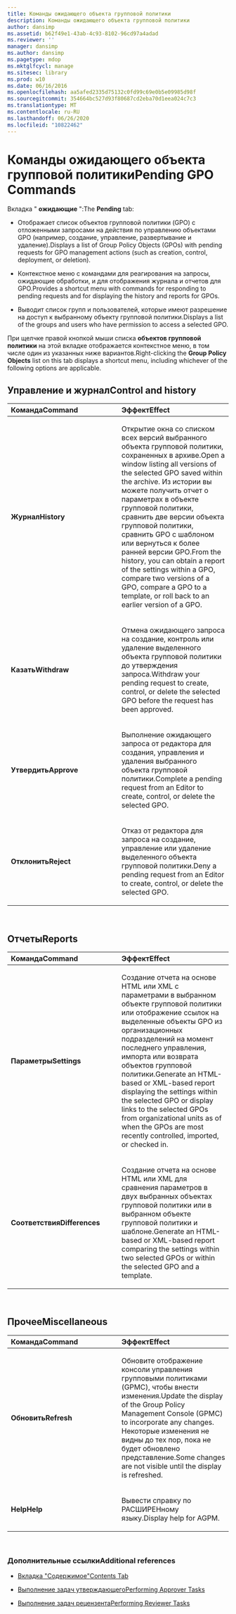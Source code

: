 ```yaml
---
title: Команды ожидающего объекта групповой политики
description: Команды ожидающего объекта групповой политики
author: dansimp
ms.assetid: b62f49e1-43ab-4c93-8102-96cd97a4adad
ms.reviewer: ''
manager: dansimp
ms.author: dansimp
ms.pagetype: mdop
ms.mktglfcycl: manage
ms.sitesec: library
ms.prod: w10
ms.date: 06/16/2016
ms.openlocfilehash: aa5afed2335d75132c0fd99c69e0b5e09985d98f
ms.sourcegitcommit: 354664bc527d93f80687cd2eba70d1eea024c7c3
ms.translationtype: MT
ms.contentlocale: ru-RU
ms.lasthandoff: 06/26/2020
ms.locfileid: "10822462"
---
```

# <span data-ttu-id="1b147-103">Команды ожидающего объекта групповой политики</span><span class="sxs-lookup"><span data-stu-id="1b147-103">Pending GPO Commands</span></span>


<span data-ttu-id="1b147-104">Вкладка " **ожидающие** ":</span><span class="sxs-lookup"><span data-stu-id="1b147-104">The **Pending** tab:</span></span>

-   <span data-ttu-id="1b147-105">Отображает список объектов групповой политики (GPO) с отложенными запросами на действия по управлению объектами GPO (например, создание, управление, развертывание и удаление).</span><span class="sxs-lookup"><span data-stu-id="1b147-105">Displays a list of Group Policy Objects (GPOs) with pending requests for GPO management actions (such as creation, control, deployment, or deletion).</span></span>

-   <span data-ttu-id="1b147-106">Контекстное меню с командами для реагирования на запросы, ожидающие обработки, и для отображения журнала и отчетов для GPO.</span><span class="sxs-lookup"><span data-stu-id="1b147-106">Provides a shortcut menu with commands for responding to pending requests and for displaying the history and reports for GPOs.</span></span>

-   <span data-ttu-id="1b147-107">Выводит список групп и пользователей, которые имеют разрешение на доступ к выбранному объекту групповой политики.</span><span class="sxs-lookup"><span data-stu-id="1b147-107">Displays a list of the groups and users who have permission to access a selected GPO.</span></span>

<span data-ttu-id="1b147-108">При щелчке правой кнопкой мыши списка **объектов групповой политики** на этой вкладке отображается контекстное меню, в том числе один из указанных ниже вариантов.</span><span class="sxs-lookup"><span data-stu-id="1b147-108">Right-clicking the **Group Policy Objects** list on this tab displays a shortcut menu, including whichever of the following options are applicable.</span></span>

## <span data-ttu-id="1b147-109">Управление и журнал</span><span class="sxs-lookup"><span data-stu-id="1b147-109">Control and history</span></span>


<table>
<colgroup>
<col width="50%" />
<col width="50%" />
</colgroup>
<thead>
<tr class="header">
<th align="left"><span data-ttu-id="1b147-110">Команда</span><span class="sxs-lookup"><span data-stu-id="1b147-110">Command</span></span></th>
<th align="left"><span data-ttu-id="1b147-111">Эффект</span><span class="sxs-lookup"><span data-stu-id="1b147-111">Effect</span></span></th>
</tr>
</thead>
<tbody>
<tr class="odd">
<td align="left"><p><strong><span data-ttu-id="1b147-112">Журнал</span><span class="sxs-lookup"><span data-stu-id="1b147-112">History</span></span></strong></p></td>
<td align="left"><p><span data-ttu-id="1b147-113">Открытие окна со списком всех версий выбранного объекта групповой политики, сохраненных в архиве.</span><span class="sxs-lookup"><span data-stu-id="1b147-113">Open a window listing all versions of the selected GPO saved within the archive.</span></span> <span data-ttu-id="1b147-114">Из истории вы можете получить отчет о параметрах в объекте групповой политики, сравнить две версии объекта групповой политики, сравнить GPO с шаблоном или вернуться к более ранней версии GPO.</span><span class="sxs-lookup"><span data-stu-id="1b147-114">From the history, you can obtain a report of the settings within a GPO, compare two versions of a GPO, compare a GPO to a template, or roll back to an earlier version of a GPO.</span></span></p></td>
</tr>
<tr class="even">
<td align="left"><p><strong><span data-ttu-id="1b147-115">Казать</span><span class="sxs-lookup"><span data-stu-id="1b147-115">Withdraw</span></span></strong></p></td>
<td align="left"><p><span data-ttu-id="1b147-116">Отмена ожидающего запроса на создание, контроль или удаление выделенного объекта групповой политики до утверждения запроса.</span><span class="sxs-lookup"><span data-stu-id="1b147-116">Withdraw your pending request to create, control, or delete the selected GPO before the request has been approved.</span></span></p></td>
</tr>
<tr class="odd">
<td align="left"><p><strong><span data-ttu-id="1b147-117">Утвердить</span><span class="sxs-lookup"><span data-stu-id="1b147-117">Approve</span></span></strong></p></td>
<td align="left"><p><span data-ttu-id="1b147-118">Выполнение ожидающего запроса от редактора для создания, управления и удаления выбранного объекта групповой политики.</span><span class="sxs-lookup"><span data-stu-id="1b147-118">Complete a pending request from an Editor to create, control, or delete the selected GPO.</span></span></p></td>
</tr>
<tr class="even">
<td align="left"><p><strong><span data-ttu-id="1b147-119">Отклонить</span><span class="sxs-lookup"><span data-stu-id="1b147-119">Reject</span></span></strong></p></td>
<td align="left"><p><span data-ttu-id="1b147-120">Отказ от редактора для запроса на создание, управление или удаление выделенного объекта групповой политики.</span><span class="sxs-lookup"><span data-stu-id="1b147-120">Deny a pending request from an Editor to create, control, or delete the selected GPO.</span></span></p></td>
</tr>
</tbody>
</table>

 

## <span data-ttu-id="1b147-121">Отчеты</span><span class="sxs-lookup"><span data-stu-id="1b147-121">Reports</span></span>


<table>
<colgroup>
<col width="50%" />
<col width="50%" />
</colgroup>
<thead>
<tr class="header">
<th align="left"><span data-ttu-id="1b147-122">Команда</span><span class="sxs-lookup"><span data-stu-id="1b147-122">Command</span></span></th>
<th align="left"><span data-ttu-id="1b147-123">Эффект</span><span class="sxs-lookup"><span data-stu-id="1b147-123">Effect</span></span></th>
</tr>
</thead>
<tbody>
<tr class="odd">
<td align="left"><p><strong><span data-ttu-id="1b147-124">Параметры</span><span class="sxs-lookup"><span data-stu-id="1b147-124">Settings</span></span></strong></p></td>
<td align="left"><p><span data-ttu-id="1b147-125">Создание отчета на основе HTML или XML с параметрами в выбранном объекте групповой политики или отображение ссылок на выделенные объекты GPO из организационных подразделений на момент последнего управления, импорта или возврата объектов групповой политики.</span><span class="sxs-lookup"><span data-stu-id="1b147-125">Generate an HTML-based or XML-based report displaying the settings within the selected GPO or display links to the selected GPOs from organizational units as of when the GPOs are most recently controlled, imported, or checked in.</span></span></p></td>
</tr>
<tr class="even">
<td align="left"><p><strong><span data-ttu-id="1b147-126">Соответствия</span><span class="sxs-lookup"><span data-stu-id="1b147-126">Differences</span></span></strong></p></td>
<td align="left"><p><span data-ttu-id="1b147-127">Создание отчета на основе HTML или XML для сравнения параметров в двух выбранных объектах групповой политики или в выбранном объекте групповой политики и шаблоне.</span><span class="sxs-lookup"><span data-stu-id="1b147-127">Generate an HTML-based or XML-based report comparing the settings within two selected GPOs or within the selected GPO and a template.</span></span></p></td>
</tr>
</tbody>
</table>

 

## <span data-ttu-id="1b147-128">Прочее</span><span class="sxs-lookup"><span data-stu-id="1b147-128">Miscellaneous</span></span>


<table>
<colgroup>
<col width="50%" />
<col width="50%" />
</colgroup>
<thead>
<tr class="header">
<th align="left"><span data-ttu-id="1b147-129">Команда</span><span class="sxs-lookup"><span data-stu-id="1b147-129">Command</span></span></th>
<th align="left"><span data-ttu-id="1b147-130">Эффект</span><span class="sxs-lookup"><span data-stu-id="1b147-130">Effect</span></span></th>
</tr>
</thead>
<tbody>
<tr class="odd">
<td align="left"><p><strong><span data-ttu-id="1b147-131">Обновить</span><span class="sxs-lookup"><span data-stu-id="1b147-131">Refresh</span></span></strong></p></td>
<td align="left"><p><span data-ttu-id="1b147-132">Обновите отображение консоли управления групповыми политиками (GPMC), чтобы внести изменения.</span><span class="sxs-lookup"><span data-stu-id="1b147-132">Update the display of the Group Policy Management Console (GPMC) to incorporate any changes.</span></span> <span data-ttu-id="1b147-133">Некоторые изменения не видны до тех пор, пока не будет обновлено представление.</span><span class="sxs-lookup"><span data-stu-id="1b147-133">Some changes are not visible until the display is refreshed.</span></span></p></td>
</tr>
<tr class="even">
<td align="left"><p><strong><span data-ttu-id="1b147-134">Help</span><span class="sxs-lookup"><span data-stu-id="1b147-134">Help</span></span></strong></p></td>
<td align="left"><p><span data-ttu-id="1b147-135">Вывести справку по РАСШИРЕНному языку.</span><span class="sxs-lookup"><span data-stu-id="1b147-135">Display help for AGPM.</span></span></p></td>
</tr>
</tbody>
</table>

 

### <span data-ttu-id="1b147-136">Дополнительные ссылки</span><span class="sxs-lookup"><span data-stu-id="1b147-136">Additional references</span></span>

-   [<span data-ttu-id="1b147-137">Вкладка "Содержимое"</span><span class="sxs-lookup"><span data-stu-id="1b147-137">Contents Tab</span></span>](contents-tab-agpm40.md)

-   [<span data-ttu-id="1b147-138">Выполнение задач утверждающего</span><span class="sxs-lookup"><span data-stu-id="1b147-138">Performing Approver Tasks</span></span>](performing-approver-tasks-agpm40.md)

-   [<span data-ttu-id="1b147-139">Выполнение задач рецензента</span><span class="sxs-lookup"><span data-stu-id="1b147-139">Performing Reviewer Tasks</span></span>](performing-reviewer-tasks-agpm40.md)

 

 





